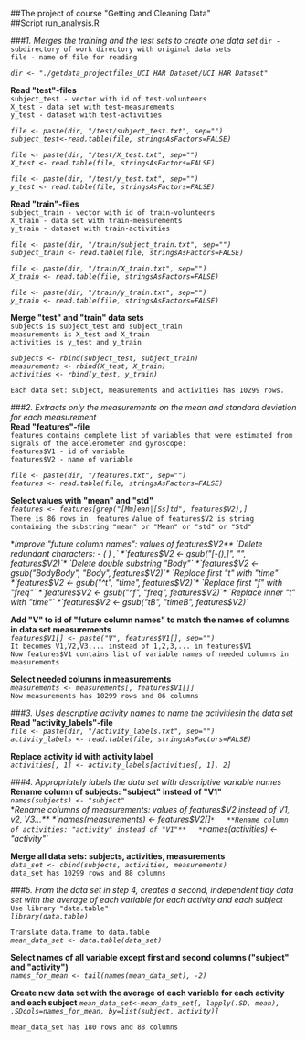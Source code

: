 ##The project of course "Getting and Cleaning Data"  
##Script run_analysis.R  

###*1. Merges the training and the test sets to create one data set*
`dir - subdirectory of work directory with original data sets`  
`file - name of file for reading`  

*`dir <- "./getdata_projectfiles_UCI HAR Dataset/UCI HAR Dataset"`*  

**Read "test"-files**  
`subject_test - vector with id of test-volunteers`  
`X_test - data set with test-measurements`  
`y_test - dataset with test-activities`  

*`file <- paste(dir, "/test/subject_test.txt", sep="")`*  
*`subject_test<-read.table(file, stringsAsFactors=FALSE)`*  

*`file <- paste(dir, "/test/X_test.txt", sep="")`*  
*`X_test <- read.table(file, stringsAsFactors=FALSE)`*  

*`file <- paste(dir, "/test/y_test.txt", sep="")`*  
*`y_test <- read.table(file, stringsAsFactors=FALSE)`*  

**Read "train"-files**  
`subject_train - vector with id of train-volunteers`   
`X_train - data set with train-measurements`  
`y_train - dataset with train-activities`  

*`file <- paste(dir, "/train/subject_train.txt", sep="")`*  
*`subject_train <- read.table(file, stringsAsFactors=FALSE)`*  

*`file <- paste(dir, "/train/X_train.txt", sep="")`*  
*`X_train <- read.table(file, stringsAsFactors=FALSE)`*  

*`file <- paste(dir, "/train/y_train.txt", sep="")`*  
*`y_train <- read.table(file, stringsAsFactors=FALSE)`*  

**Merge "test" and "train" data sets**   
`subjects is subject_test and subject_train`  
`measurements is X_test and X_train`  
`activities is y_test and y_train`  

*`subjects <- rbind(subject_test, subject_train)`*  
*`measurements <- rbind(X_test, X_train)`*  
*`activities <- rbind(y_test, y_train)`*  

`Each data set: subject, measurements and activities has 10299 rows.`  

###*2. Extracts only the measurements on the mean and standard deviation for each measurement*  
**Read "features"-file**  
`features contains complete list of variables that were estimated from signals of the accelerometer and gyroscope:`  
`features$V1 - id of variable`  
`features$V2 - name of variable`  

*`file <- paste(dir, "/features.txt", sep="")`*  
*`features <- read.table(file, stringsAsFactors=FALSE)`*  

**Select values with "mean" and "std"**  
*`features <- features[grep("[Mm]ean|[Ss]td", features$V2),]`*  
`There is 86 rows in  features`
`Value of features$V2 is string containing the substring "mean" or "Mean" or "std" or "Std"`  

**Improve "future column names": values of features$V2**  
`Delete redundant characters: - ( ) ,`  
*`features$V2 <- gsub("[-(),]", "", features$V2)`*  
`Delete double substring "Body"`  
*`features$V2 <- gsub("BodyBody", "Body", features$V2)`*  
`Replace first "t" with "time"`  
*`features$V2 <- gsub("^t", "time", features$V2)`*  
`Replace first "f" with "freq"`    
*`features$V2 <- gsub("^f", "freq", features$V2)`*  
`Replace inner "t" with "time"`  
*`features$V2 <- gsub("tB", "timeB", features$V2)`*  

**Add "V" to id of "future column names" to match the names of columns in data set measurements**  
*`features$V1[] <- paste("V", features$V1[], sep="")`*  
`It becomes V1,V2,V3,... instead of 1,2,3,... in features$V1`  
`Now features$V1 contains list of variable names of needed columns in measurements`  
 
**Select needed columns in measurements**  
*`measurements <- measurements[, features$V1[]]`*  
`Now measurements has 10299 rows and 86 columns`  

###*3. Uses descriptive activity names to name the activitiesin the data set*            
**Read "activity_labels"-file**  
*`file <- paste(dir, "/activity_labels.txt", sep="")`*  
*`activity_labels <- read.table(file, stringsAsFactors=FALSE)`*  

**Replace activity id with activity label**  
*`activities[, 1] <- activity_labels[activities[, 1], 2]`*  

###*4. Appropriately labels the data set with descriptive variable names*  
**Rename column of subjects: "subject" instead of "V1"**  
*`names(subjects) <- "subject"`*  
**Rename columns of measurements: values of features$V2 instead of V1, v2, V3...**  
*`names(measurements) <- features$V2[]`*  
**Rename column of activities: "activity" instead of "V1"**  
*`names(activities) <- "activity"`*  

**Merge all data sets: subjects, activities, measurements**  
*`data_set <- cbind(subjects, activities, measurements)`*  
`data_set has 10299 rows and 88 columns`  

###*5. From the data set in step 4, creates a second, independent tidy data set with the average of each variable for each activity and each subject*  
`Use library "data.table"`  
*`library(data.table)`*  

`Translate data.frame to data.table`  
*`mean_data_set <- data.table(data_set)`* 

**Select names of all variable except first and second columns ("subject" and "activity")**  
*`names_for_mean <- tail(names(mean_data_set), -2)`* 

**Create new data set with the average of each variable for each activity and each subject** 
*`mean_data_set<-mean_data_set[, lapply(.SD, mean), .SDcols=names_for_mean,
                             by=list(subject, activity)]`*

`mean_data_set has 180 rows and 88 columns`  

